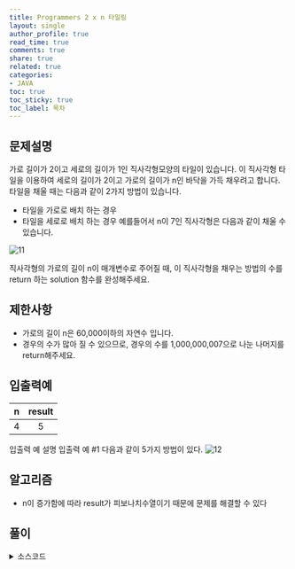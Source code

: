 ```yaml
---
title: Programmers 2 x n 타일링
layout: single
author_profile: true
read_time: true
comments: true
share: true
related: true
categories:
- JAVA
toc: true
toc_sticky: true
toc_label: 목차
---
```


## 문제설명
가로 길이가 2이고 세로의 길이가 1인 직사각형모양의 타일이 있습니다. 이 직사각형 타일을 이용하여 세로의 길이가 2이고 가로의 길이가 n인 바닥을 가득 채우려고 합니다. 타일을 채울 때는 다음과 같이 2가지 방법이 있습니다.

- 타일을 가로로 배치 하는 경우
- 타일을 세로로 배치 하는 경우
예를들어서 n이 7인 직사각형은 다음과 같이 채울 수 있습니다.

![11](https://user-images.githubusercontent.com/37354978/103461997-a1694b00-4d65-11eb-8926-cde73347b406.PNG)

직사각형의 가로의 길이 n이 매개변수로 주어질 때, 이 직사각형을 채우는 방법의 수를 return 하는 solution 함수를 완성해주세요.

## 제한사항
- 가로의 길이 n은 60,000이하의 자연수 입니다.<br>
- 경우의 수가 많아 질 수 있으므로, 경우의 수를 1,000,000,007으로 나눈 나머지를 return해주세요.<br>


## 입출력예

|n|result|
|:-------------------------:|:-------------------------------:|
|4|5|

입출력 예 설명
입출력 예 #1
다음과 같이 5가지 방법이 있다.
![12](https://user-images.githubusercontent.com/37354978/103462017-b47c1b00-4d65-11eb-9dca-14b952cb7a61.PNG)

## 알고리즘
- n이 증가함에 따라 result가 피보나치수열이기 때문에 문제를 해결할 수 있다


## 풀이

<details>
<summary>소스코드</summary>
<div markdown="1">

```java
class Solution {
    public int solution(int n) {
        int answer = 0;
        
        int[] arr = new int[n+1];
        
        arr[1] = 1;
        arr[2] = 2;
    
        for(int i=3; i<=n; i++){
            arr[i]= (arr[i-2] + arr[i-1])%1000000007;
        }
        
        answer = arr[n]%1000000007;
        
        return answer;
    }
}
```
</div>
</details>

